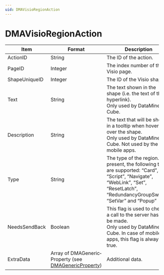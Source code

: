 ```yaml
---
uid: DMAVisioRegionAction
---
```


# DMAVisioRegionAction

| Item          | Format                                                                         | Description                                                                                                                                                                        |
|---------------|--------------------------------------------------------------------------------|------------------------------------------------------------------------------------------------------------------------------------------------------------------------------------|
| ActionID      | String                                                                         | The ID of the action.                                                                                                                                                              |
| PageID        | Integer                                                                        | The index number of the Visio page.                                                                                                                                                |
| ShapeUniqueID | Integer                                                                        | The ID of the Visio shape.                                                                                                                                                         |
| Text          | String                                                                         | The text shown in the shape (i.e. the text of the hyperlink).<br> Only used by DataMiner Cube.                                                                                     |
| Description   | String                                                                         | The text that will be shown in a tooltip when hovering over the shape.<br> Only used by DataMiner Cube. Not used by the mobile apps.                                               |
| Type          | String                                                                         | The type of the region. At present, the following types are supported: “Card”, “Script”, “Navigate”, “WebLink”, “Set”, “ResetLatch”, “RedundancyGroupSwitch”, “SetVar” and “Popup” |
| NeedsSendBack | Boolean                                                                        | This flag is used to check if a call to the server has to be made.<br> Only used by DataMiner Cube. In case of mobile apps, this flag is always true.                              |
| ExtraData     | Array of DMAGeneric­Property (see [DMAGenericProperty](xref:DMAGenericProperty)) | Additional data.                                                                                                                                                                   |

